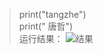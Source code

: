 >print("tangzhe")<br>
print(" 唐哲")<br>
运行结果：
![结果](https://user-images.githubusercontent.com/31878522/30745945-9dafafae-9fda-11e7-891c-1c859f1bf24c.png)

